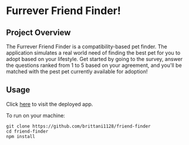 # Furrever Friend Finder!

## Project Overview

The Furrever Friend Finder is a compatibility-based pet finder. The application simulates a real world need of finding the best pet for you to adopt based on your lifestyle. Get started by going to the survey, answer the questions ranked from 1 to 5 based on your agreement, and you'll be matched with the pest pet currently available for adoption!

## Usage

Click [here]() to visit the deployed app.

To run on your machine:

```
git clone https://github.com/brittani1128/friend-finder
cd friend-finder
npm install
```
